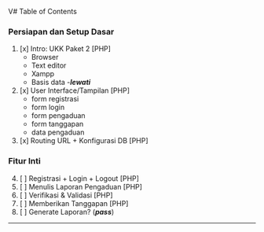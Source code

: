 V# Table of Contents
### Persiapan dan Setup Dasar
1. [x] Intro: UKK Paket 2 [PHP]
    - Browser
    - Text editor
    - Xampp
    - Basis data -***lewati***
2. [x] User Interface/Tampilan [PHP]
    - form registrasi
    - form login
    - form pengaduan
    - form tanggapan
    - data pengaduan
3. [x] Routing URL + Konfigurasi DB [PHP]

### Fitur Inti
4. [ ] Registrasi + Login + Logout [PHP]
5. [ ] Menulis Laporan Pengaduan [PHP]
6. [ ] Verifikasi & Validasi [PHP]
7. [ ] Memberikan Tanggapan [PHP]
8. [ ] Generate Laporan? (***pass***)

---
